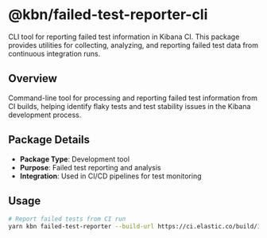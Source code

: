 # @kbn/failed-test-reporter-cli

CLI tool for reporting failed test information in Kibana CI. This package provides utilities for collecting, analyzing, and reporting failed test data from continuous integration runs.

## Overview

Command-line tool for processing and reporting failed test information from CI builds, helping identify flaky tests and test stability issues in the Kibana development process.

## Package Details

- **Package Type**: Development tool
- **Purpose**: Failed test reporting and analysis
- **Integration**: Used in CI/CD pipelines for test monitoring

## Usage

```bash
# Report failed tests from CI run
yarn kbn failed-test-reporter --build-url https://ci.elastic.co/build/12345
```
